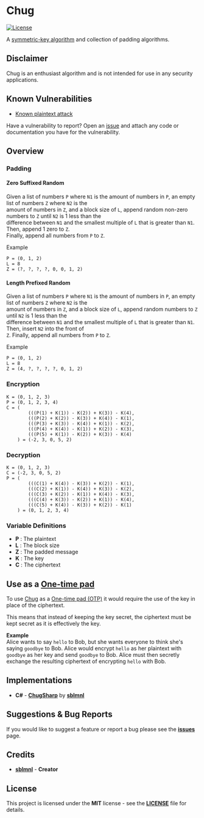 # Chug
[![License](https://img.shields.io/static/v1?style=flat-square&label=license&message=MIT&color=red)](LICENSE)

A [symmetric-key algorithm](https://en.wikipedia.org/wiki/Symmetric-key_algorithm) and collection of padding algorithms.

## Disclaimer

Chug is an enthusiast algorithm and is not intended for use in any security applications.

## Known Vulnerabilities

- [Known plaintext attack](https://gist.github.com/sblmnl/222c786ddebd00e2dbae7ab361fb2618)

Have a vulnerability to report? Open an [issue](https://github.com/sblmnl/Chug/issues) and attach any code or documentation you have for the vulnerability.

## Overview

### Padding

#### Zero Suffixed Random

Given a list of numbers `P` where `N1` is the amount of numbers in `P`, an empty list of numbers `Z` where `N2` is the  
amount of numbers in `Z`, and a block size of `L`, append random non-zero numbers to `Z` until `N2` is 1 less than the  
difference between `N1` and the smallest multiple of `L` that is greater than `N1`. Then, append 1 zero to `Z`.  
Finally, append all numbers from `P` to `Z`.
  
Example
```
P = (0, 1, 2)
L = 8
Z = (?, ?, ?, ?, 0, 0, 1, 2)
```

#### Length Prefixed Random

Given a list of numbers `P` where `N1` is the amount of numbers in `P`, an empty list of numbers `Z` where `N2` is the  
amount of numbers in `Z`, and a block size of `L`, append random numbers to `Z` until `N2` is 1 less than the  
difference between `N1` and the smallest multiple of `L` that is greater than `N1`. Then, insert `N2` into the front of  
 `Z`. Finally, append all numbers from `P` to `Z`.
  
Example
```
P = (0, 1, 2)
L = 8
Z = (4, ?, ?, ?, ?, 0, 1, 2)
```

### Encryption

```
K = (0, 1, 2, 3)
P = (0, 1, 2, 3, 4)
C = (
        (((P(1) + K(1)) - K(2)) + K(3)) - K(4),
        (((P(2) + K(2)) - K(3)) + K(4)) - K(1),
        (((P(3) + K(3)) - K(4)) + K(1)) - K(2),
        (((P(4) + K(4)) - K(1)) + K(2)) - K(3),
        (((P(5) + K(1)) - K(2)) + K(3)) - K(4)
    ) = (-2, 3, 0, 5, 2)
```

### Decryption

```
K = (0, 1, 2, 3)
C = (-2, 3, 0, 5, 2)
P = (
        (((C(1) + K(4)) - K(3)) + K(2)) - K(1),
        (((C(2) + K(1)) - K(4)) + K(3)) - K(2),
        (((C(3) + K(2)) - K(1)) + K(4)) - K(3),
        (((C(4) + K(3)) - K(2)) + K(1)) - K(4),
        (((C(5) + K(4)) - K(3)) + K(2)) - K(1)
    ) = (0, 1, 2, 3, 4)
```

### Variable Definitions

- **P** : The plaintext
- **L** : The block size
- **Z** : The padded message
- **K** : The key
- **C** : The ciphertext

## Use as a [One-time pad](https://en.wikipedia.org/wiki/One-time_pad)

To use [Chug](https://github.com/sblmnl/chug) as a [One-time pad (OTP)](https://en.wikipedia.org/wiki/One-time_pad) it would require the use of the key in place of the ciphertext.

This means that instead of keeping the key secret, the ciphertext must be kept secret as it is effectively the key.

**Example**  
Alice wants to say `hello` to Bob, but she wants everyone to think she's saying `goodbye` to Bob. Alice would encrypt `hello` as her plaintext with `goodbye` as her key and send `goodbye` to Bob. Alice must then secretly exchange the resulting ciphertext of encrypting `hello` with Bob.

## Implementations

- **C#** - [**ChugSharp**](https://github.com/sblmnl/chug-sharp) by [**sblmnl**](https://github.com/sblmnl)

## Suggestions & Bug Reports

If you would like to suggest a feature or report a bug please see the [**issues**](https://github.com/sblmnl/chug/issues) page.

## Credits

- [**sblmnl**](https://github.com/sblmnl) - **Creator**

## License

This project is licensed under the **MIT** license - see the [**LICENSE**](LICENSE) file for details.
